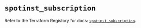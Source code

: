 # `spotinst_subscription`

Refer to the Terraform Registory for docs: [`spotinst_subscription`](https://registry.terraform.io/providers/spotinst/spotinst/1.146.0/docs/resources/subscription).
